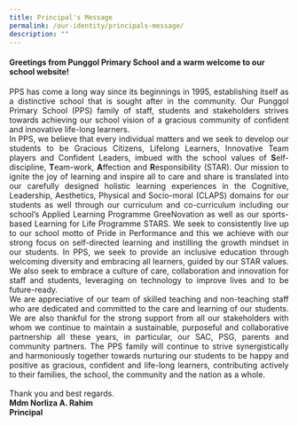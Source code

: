 ```yaml
---
title: Principal's Message
permalink: /our-identity/principals-message/
description: ""
---
```

<h4>Greetings from Punggol Primary School and a warm welcome to our school website!</h4>
<div style="text-align:justify">PPS has come a long way since its beginnings in 1995, establishing itself as a distinctive school that is sought after in the community. Our Punggol Primary School (PPS) family of staff, students and stakeholders strives towards achieving our school vision of a gracious community of confident and innovative life-long learners.</div>
<div style="text-align:justify">In PPS, we believe that every individual matters and we seek to develop our students to be Gracious Citizens, Lifelong Learners, Innovative Team players and Confident Leaders, imbued with the school values of <b>S</b>elf-discipline, <b>T</b>eam-work, <b>A</b>ffection and <b>R</b>esponsibility (STAR). Our mission to ignite the joy of learning and inspire all to care and share is translated into our carefully designed holistic learning experiences in the Cognitive, Leadership, Aesthetics, Physical and Socio-moral (CLAPS) domains for our students as well through our curriculum and co-curriculum including our school’s Applied Learning Programme GreeNovation as well as our sports-based Learning for Life Programme STARS. We seek to consistently live up to our school motto of Pride in Performance and this we achieve with our strong focus on self-directed learning and instilling the growth mindset in our students. In PPS, we seek to provide an inclusive education through welcoming diversity and embracing all learners, guided by our STAR values. We also seek to embrace a culture of care, collaboration and innovation for staff and students, leveraging on technology to improve lives and to be future-ready. </div>
<div style="text-align:justify">We are appreciative of our team of skilled teaching and non-teaching staff who are dedicated and committed to the care and learning of our students. We are also thankful for the strong support from all our stakeholders with whom we continue to maintain a sustainable, purposeful and collaborative partnership all these years, in particular, our SAC, PSG, parents and community partners. The PPS family will continue to strive synergistically and harmoniously together towards nurturing our students to be happy and positive as gracious, confident and life-long learners, contributing actively to their families, the school, the community and the nation as a whole.</div><br>
<div>Thank you and best regards.</div>
<div><b>Mdm Norliza A. Rahim <br>Principal</div>